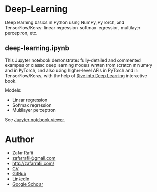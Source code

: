 # Deep-Learning

Deep learning basics in Python using NumPy, PyTorch, and TensorFlow/Keras: linear regression, softmax regression, multilayer perceptron, etc.

## deep-learning.ipynb

This Jupyter notebook demonstrates fully-detailed and commented examples of classic deep learning models written from scratch in NumPy and in PyTorch, and also using higher-level APIs in PyTorch and in TensorFlow/Keras, with the help of [Dive into Deep Learning](https://d2l.ai/) interactive book.

Models:
- Linear regression
- Softmax regression
- Multilayer perceptron

See [Jupyter notebook viewer](https://nbviewer.org/github/zafarrafii/Deep-Learning/blob/master/deep-learning.ipynb).

# Author

- Zafar Rafii
- zafarrafii@gmail.com
- http://zafarrafii.com/
- [CV](http://zafarrafii.com/Zafar%20Rafii%20-%20C.V..pdf)
- [GitHub](https://github.com/zafarrafii)
- [LinkedIn](https://www.linkedin.com/in/zafarrafii/)
- [Google Scholar](https://scholar.google.com/citations?user=8wbS2EsAAAAJ&hl=en)
